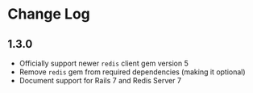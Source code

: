 # Change Log

## 1.3.0

- Officially support newer `redis` client gem version 5
- Remove `redis` gem from required dependencies (making it optional)
- Document support for Rails 7 and Redis Server 7
